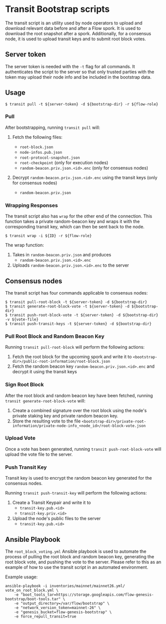 # Transit Bootstrap scripts

The transit script is an utility used by node operators to upload and download relevant data before and after a Flow spork.
It is used to download the root snapshot after a spork.
Additionally, for a consensus node, it is used to upload transit keys and to submit root block votes.

## Server token

The server token is needed with the `-t` flag for all commands. It authenticates the script to the server so that only trusted parties with the token may upload their node info and be included in the bootstrap data.

## Usage

```shell
$ transit pull -t ${server-token} -d ${bootstrap-dir} -r ${flow-role}
```

### Pull

After bootstrapping, running `transit pull` will:

1. Fetch the following files:

   - `root-block.json` 
   - `node-infos.pub.json`
   - `root-protocol-snapshot.json`
   - `root-checkpoint` (only for execution nodes)
   - `random-beacon.priv.json.<id>.enc` (only for consensus nodes)

1. Decrypt `random-beacon.priv.json.<id>.enc` using the transit keys (only for consensus nodes)
   - `random-beacon.priv.json`

### Wrapping Responses

The transit script also has `wrap` for the other end of the connection. This function takes a private random-beacon key and wraps it with the corresponding transit key, which can then be sent back to the node.

```shell
$ transit wrap -i ${ID} -r ${flow-role}
```

The wrap function:

1. Takes in `random-beacon.priv.json` and produces
   - `random-beacon.priv.json.<id>.enc`
1. Uploads `random-beacon.priv.json.<id>.enc` to the server

## Consensus nodes

The transit script has four commands applicable to consensus nodes:

```shell
$ transit pull-root-block -t ${server-token} -d ${bootstrap-dir}
$ transit generate-root-block-vote -t ${server-token} -d ${bootstrap-dir}
$ transit push-root-block-vote -t ${server-token} -d ${bootstrap-dir} -v ${vote-file}
$ transit push-transit-keys -t ${server-token} -d ${bootstrap-dir}
```

### Pull Root Block and Random Beacon Key

Running `transit pull-root-block` will perform the following actions:

1. Fetch the root block for the upcoming spork and write it to `<bootstrap-dir>/public-root-information/root-block.json`
2. Fetch the random beacon key `random-beacon.priv.json.<id>.enc` and decrypt it using the transit keys

### Sign Root Block

After the root block and random beacon key have been fetched, running `transit generate-root-block-vote` will:

1. Create a combined signature over the root block using the node's private staking key and private random beacon key.
2. Store the resulting vote to the file `<bootstrap-dir>/private-root-information/private-node-info_<node_id>/root-block-vote.json`

### Upload Vote

Once a vote has been generated, running `transit push-root-block-vote` will upload the vote file to the server.

### Push Transit Key

Transit key is used to encrypt the random beacon key generated for the consensus nodes.

Running `transit push-transit-key` will perform the following actions:

1. Create a Transit Keypair and write it to
   - `transit-key.pub.<id>`
   - `transit-key.priv.<id>`
1. Upload the node's public files to the server
   - `transit-key.pub.<id>`

## Ansible Playbook

The `root_block_voting.yml` Ansible playbook is used to automate the process of pulling the root block and random beacon key, generating the root block vote, and pushing the vote to the server. Please refer to this as an example of how to use the transit script in an automated environment.

Example usage:

```shell
ansible-playbook -i inventories/mainnet/mainnet26.yml/ vote_on_root_block.yml \ 
    -e "boot_tools_tar=https://storage.googleapis.com/flow-genesis-bootstrap/boot-tools.tar" \
    -e "output_directory=/var/flow/bootstrap" \
    -e "network_version_token=mainnet-26" \
    -e "genesis_bucket=flow-genesis-bootstrap" \
    -e force_repull_transit=true
```


